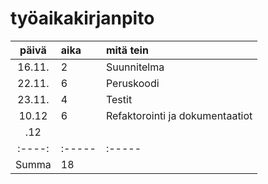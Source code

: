 # työaikakirjanpito

| päivä | aika | mitä tein  |
| :----:|:-----| :-----|
| 16.11. | 2    | Suunnitelma |
| 22.11. | 6    | Peruskoodi |
| 23.11. | 4    | Testit |
| 10.12  | 6    | Refaktorointi ja dokumentaatiot |
|   .12  |      | |
| :----:|:-----| :-----|
| Summa  | 18   |  |